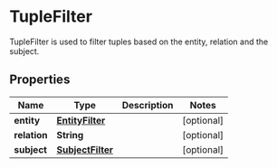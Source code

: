 

# TupleFilter

TupleFilter is used to filter tuples based on the entity, relation and the subject.

## Properties

| Name | Type | Description | Notes |
|------------ | ------------- | ------------- | -------------|
|**entity** | [**EntityFilter**](EntityFilter.md) |  |  [optional] |
|**relation** | **String** |  |  [optional] |
|**subject** | [**SubjectFilter**](SubjectFilter.md) |  |  [optional] |



